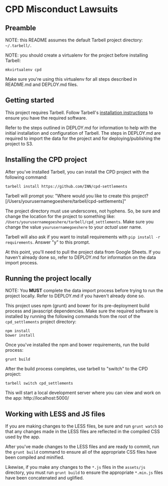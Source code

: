 # CPD Misconduct Lawsuits

## Preamble

NOTE: this README assumes the default Tarbell project directory: `~/.tarbell/`.

NOTE: you should create a virtualenv for the project before installing Tarbell:

    mkvirtualenv cpd

Make sure you're using this virtualenv for all steps described in README.md and DEPLOY.md files.

## Getting started

This project requires Tarbell. Follow Tarbell's [installation instructions](http://tarbell.readthedocs.io/en/1.0.4/install.html) to ensure you have the required software.

Refer to the steps outlined in DEPLOY.md for information to help with the initial installation and configuration of Tarbell. The steps in DEPLOY.md are required to import the data for the project and for deploying/publishing the project to S3.

## Installing the CPD project

After you've installed Tarbell, you can install the CPD project with the following command:

    tarbell install https://github.com/INN/cpd-settlements

Tarbell will prompt you: "Where would you like to create this project? [/Users/yourusernamegoeshere/tarbell/cpd-settlements]"

The project directory must use underscores, not hyphens. So, be sure and change the location for the project to something like: `/Users/yourusernamegoeshere/tarbell/cpd_settlements`. Make sure you change the value `yourusernamegoeshere` to your *actual* user name.

Tarbell will also ask if you want to install requirements with `pip install -r requirements`. Answer "y" to this prompt.

At this point, you'll need to pull the project data from Google Sheets. If you haven't already done so, refer to DEPLOY.md for information on the data import process.

## Running the project locally

NOTE: You **MUST** complete the data import process before trying to run the project locally. Refer to DEPLOY.md if you haven't already done so.

This project uses npm (grunt) and bower for its pre-deployment build process and javascript dependencies. Make sure the required software is installed by running the following commands from the root of the `cpd_settlements` project directory:

    npm install
    bower install

Once you've installed the npm and bower requirements, run the build process:

    grunt build

After the build process completes, use tarbell to "switch" to the CPD project:

    tarbell switch cpd_settlements

This will start a local development server where you can view and work on the app: http://localhost:5000/

## Working with LESS and JS files

If you are making changes to the LESS files, be sure and run `grunt watch` so that any changes made in the LESS files are reflected in the compiled CSS used by the app.

After you've made changes to the LESS files and are ready to commit, run the `grunt build` command to ensure all of the appropriate CSS files have been compiled and minified.

Likewise, if you make any changes to the `*.js` files in the `assets/js` directory, you must run `grunt build` to ensure the appropriate `*.min.js` files have been concatenated and uglified.
